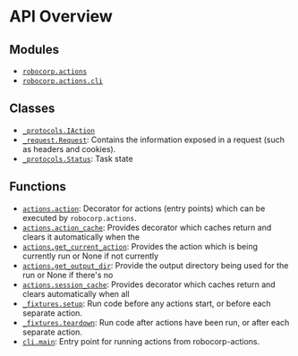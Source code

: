 <!-- markdownlint-disable -->

# API Overview

## Modules

- [`robocorp.actions`](./robocorp.actions.md#module-robocorpactions)
- [`robocorp.actions.cli`](./robocorp.actions.cli.md#module-robocorpactionscli)

## Classes

- [`_protocols.IAction`](./robocorp.actions._protocols.md#class-iaction)
- [`_request.Request`](./robocorp.actions._request.md#class-request): Contains the information exposed in a request (such as headers and cookies).
- [`_protocols.Status`](./robocorp.tasks._protocols.md#class-status): Task state

## Functions

- [`actions.action`](./robocorp.actions.md#function-action): Decorator for actions (entry points) which can be executed by `robocorp.actions`.
- [`actions.action_cache`](./robocorp.actions.md#function-action_cache): Provides decorator which caches return and clears it automatically when the
- [`actions.get_current_action`](./robocorp.actions.md#function-get_current_action): Provides the action which is being currently run or None if not currently
- [`actions.get_output_dir`](./robocorp.actions.md#function-get_output_dir): Provide the output directory being used for the run or None if there's no
- [`actions.session_cache`](./robocorp.actions.md#function-session_cache): Provides decorator which caches return and clears automatically when all
- [`_fixtures.setup`](./robocorp.actions._fixtures.md#function-setup): Run code before any actions start, or before each separate action.
- [`_fixtures.teardown`](./robocorp.actions._fixtures.md#function-teardown): Run code after actions have been run, or after each separate action.
- [`cli.main`](./robocorp.actions.cli.md#function-main): Entry point for running actions from robocorp-actions.

